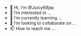 - 👋 Hi, I’m @Juicy69jay
- 👀 I’m interested in ...
- 🌱 I’m currently learning ...
- 💞️ I’m looking to collaborate on ...
- 📫 How to reach me ...

<!---
Juicy69jay/Juicy69jay is a ✨ special ✨ repository because its `README.md` (this file) appears on your GitHub profile.
You can click the Preview link to take a look at your changes.
--->
